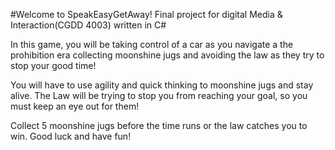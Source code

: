 #Welcome to SpeakEasyGetAway! 
Final project for digital Media &amp; Interaction(CGDD 4003) written in C#

In this game, you will be taking control of a car as you navigate a the prohibition era collecting moonshine jugs and avoiding the law as they try to stop your good time!

You will have to use agility and quick thinking to moonshine jugs and stay alive. The Law will be trying to stop you from reaching your goal, so you must keep an eye out for them!

Collect 5 moonshine jugs before the time runs or the law catches you to win. Good luck and have fun!

